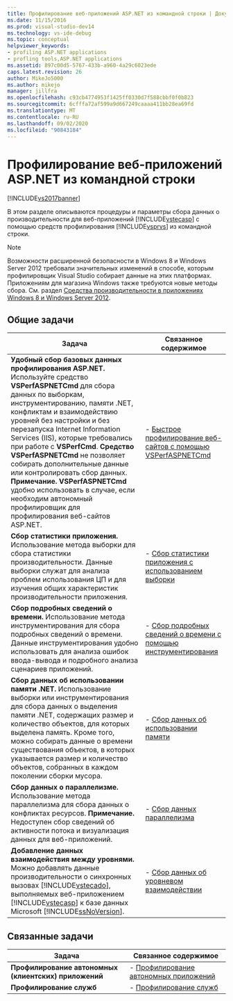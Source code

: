 ```yaml
---
title: Профилирование веб-приложений ASP.NET из командной строки | Документы Майкрософт
ms.date: 11/15/2016
ms.prod: visual-studio-dev14
ms.technology: vs-ide-debug
ms.topic: conceptual
helpviewer_keywords:
- profiling ASP.NET applications
- profling tools,ASP.NET applications
ms.assetid: 897c00d5-5767-433b-a960-4a29c6023ede
caps.latest.revision: 26
author: MikeJo5000
ms.author: mikejo
manager: jillfra
ms.openlocfilehash: c93cb4774953f1425ff0330d7f588cbbf0f0b823
ms.sourcegitcommit: 6cfffa72af599a9d667249caaaa411bb28ea69fd
ms.translationtype: MT
ms.contentlocale: ru-RU
ms.lasthandoff: 09/02/2020
ms.locfileid: "90843184"
---
```

# <a name="command-line-profiling-of-aspnet-web-applications"></a>Профилирование веб-приложений ASP.NET из командной строки
[!INCLUDE[vs2017banner](../includes/vs2017banner.md)]

В этом разделе описываются процедуры и параметры сбора данных о производительности для веб-приложений [!INCLUDE[vstecasp](../includes/vstecasp-md.md)] с помощью средств профилирования [!INCLUDE[vsprvs](../includes/vsprvs-md.md)] из командной строки.  
  
> [!NOTE]
> Возможности расширенной безопасности в Windows 8 и Windows Server 2012 требовали значительных изменений в способе, которым профилировщик Visual Studio собирает данные на этих платформах. Приложениям для магазина Windows также требуются новые методы сбора. См. раздел [Средства производительности в приложениях Windows 8 и Windows Server 2012](../profiling/performance-tools-on-windows-8-and-windows-server-2012-applications.md).  
  
## <a name="common-tasks"></a>Общие задачи  
  
|Задача|Связанное содержимое|  
|----------|---------------------|  
|**Удобный сбор базовых данных профилирования ASP.NET.** Используйте средство **VSPerfASPNETCmd** для сбора данных по выборкам, инструментированию, памяти .NET, конфликтам и взаимодействию уровней без настройки и без перезапуска Internet Information Services (IIS), которые требовались при работе с **VSPerfCmd**. **Средство VSPerfASPNETCmd** не позволяет собирать дополнительные данные или контролировать сбор данных. **Примечание.**  **VSPerfASPNETCmd** удобно использовать в случае, если необходим автономный профилировщик для профилирования веб-сайтов ASP.NET.|-   [Быстрое профилирование веб-сайтов с помощью VSPerfASPNETCmd](../profiling/rapid-web-site-profiling-with-vsperfaspnetcmd.md)|  
|**Сбор статистики приложения.** Использование метода выборки для сбора статистики производительности. Данные выборки служат для анализа проблем использования ЦП и для изучения общих характеристик производительности приложения.|-   [Сбор статистики приложения с использованием выборки](../profiling/collecting-application-statistics-for-aspnet-web-applications-using-the-profiler-sampling-method-from-the-command-line.md)|  
|**Сбор подробных сведений о времени.** Использование метода инструментирования для сбора подробных сведений о времени. Данные инструментирования удобно использовать для анализа ошибок ввода-вывода и подробного анализа сценариев приложений.|-   [Сбор подробных сведений о времени с помощью инструментирования](/visualstudio/profiling/collecting-detailed-timing-data-aspnet-profiler-instrumentation-method?view=vs-2015)|  
|**Сбор данных об использовании памяти .NET.** Использование выборки или инструментирования для сбора данных о выделения памяти .NET, содержащих размер и количество объектов, для которых выделена память. Кроме того, можно собирать данные о времени существования объектов, в которых указывается размер и количество объектов, собранных в каждом поколении сборки мусора.|-   [Сбор данных об использовании памяти](../profiling/collecting-memory-data-from-an-aspnet-web-application-by-using-the-profiler-command-line.md)|  
|**Сбор данных о параллелизме.** Использование метода параллелизма для сбора данных о конфликтах ресурсов. **Примечание.**  Недоступен сбор сведений об активности потока и визуализация данных для веб-приложений.|-   [Сбор данных параллелизма](../profiling/collecting-concurrency-data-for-an-aspnet-web-application-using-the-profiler-command-line.md)|  
|**Добавление данных взаимодействия между уровнями.** Можно добавлять данные производительности о синхронных вызовах [!INCLUDE[vstecado](../includes/vstecado-md.md)], выполняемых веб-приложением [!INCLUDE[vstecasp](../includes/vstecasp-md.md)] к базе данных Microsoft [!INCLUDE[ssNoVersion](../includes/ssnoversion-md.md)].|-   [Сбор данных об уровневом взаимодействии](../profiling/adding-tier-interaction-data-from-the-command-line.md)|  
  
## <a name="related-tasks"></a>Связанные задачи  
  
|Задача|Связанное содержимое|  
|----------|---------------------|  
|**Профилирование автономных (клиентских) приложений**|-   [Профилирование автономных приложений](../profiling/command-line-profiling-of-stand-alone-applications.md)|  
|**Профилирование служб**|-   [Профилирование служб](../profiling/command-line-profiling-of-services.md)|
